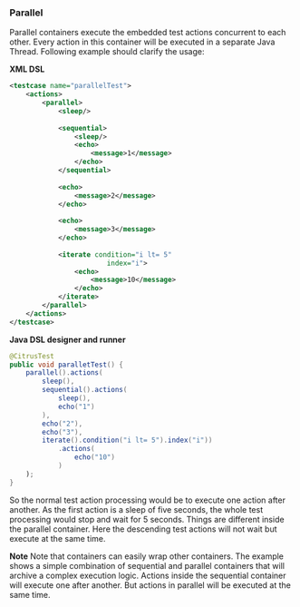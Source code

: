 ### Parallel

Parallel containers execute the embedded test actions concurrent to each other. Every action in this container will be executed in a separate Java Thread. Following example should clarify the usage:

 **XML DSL** 

```xml
<testcase name="parallelTest">
    <actions>
        <parallel>
            <sleep/>
            
            <sequential>
                <sleep/>
                <echo>
                    <message>1</message>
                </echo>
            </sequential>
            
            <echo>
                <message>2</message>
            </echo>
            
            <echo>
                <message>3</message>
            </echo>
            
            <iterate condition="i lt= 5" 
                        index="i">
                <echo>
                    <message>10</message>
                </echo>
            </iterate>
        </parallel>
    </actions>
</testcase>
```

 **Java DSL designer and runner** 

```java
@CitrusTest
public void paralletTest() {
    parallel().actions(
        sleep(),
        sequential().actions(
            sleep(),
            echo("1")
        ),
        echo("2"),
        echo("3"),
        iterate().condition("i lt= 5").index("i"))
            .actions(
                echo("10")
            )
    );
}
```

So the normal test action processing would be to execute one action after another. As the first action is a sleep of five seconds, the whole test processing would stop and wait for 5 seconds. Things are different inside the parallel container. Here the descending test actions will not wait but execute at the same time.

**Note**
Note that containers can easily wrap other containers. The example shows a simple combination of sequential and parallel containers that will archive a complex execution logic. Actions inside the sequential container will execute one after another. But actions in parallel will be executed at the same time.

